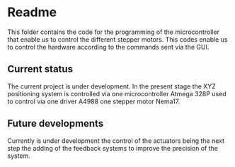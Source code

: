 # Readme

This folder contains the code for the programming of the microcontroller that enable us to control the different stepper motors. This codes enable us to control the hardware according to the commands sent via the GUI.

## Current status

The current project is under development. In the present stage the XYZ positioning system is controlled via one microcontroller Atmega 328P used to control via one driver A4988 one stepper motor Nema17. 

## Future developments

Currently is under development the control of the actuators being the next step the adding of the feedback systems to improve the precision of the system. 
